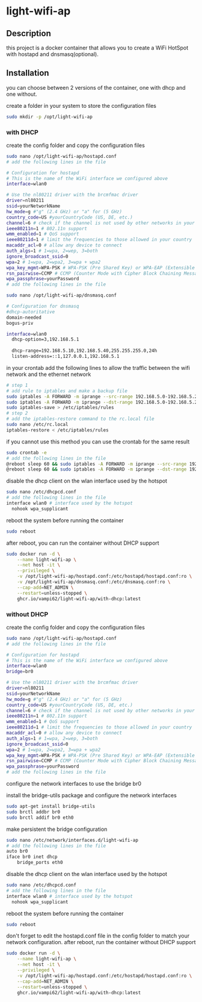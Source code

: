 # light-wifi-ap

## Description
this project is a docker container that allows you to create a WiFi HotSpot with hostapd and dnsmasq(optional).

## Installation
you can choose between 2 versions of the container, one with dhcp and one without.

create a folder in your system to store the configuration files
```sh
sudo mkdir -p /opt/light-wifi-ap
```

### with DHCP

create the config folder and copy the configuration files
```sh
sudo nano /opt/light-wifi-ap/hostapd.conf
# add the following lines in the file
```

```sh
# Configuration for hostapd
# This is the name of the WiFi interface we configured above
interface=wlan0

# Use the nl80211 driver with the brcmfmac driver
driver=nl80211
ssid=yourNetworkName
hw_mode=g #"g" (2.4 GHz) or "a" for (5 GHz)
country_code=US #yourCountryCode (US, DE, etc.)
channel=6 # check if the channel is not used by other networks in your area for better performance
ieee80211n=1 # 802.11n support
wmm_enabled=1 # QoS support
ieee80211d=1 # limit the frequencies to those allowed in your country
macaddr_acl=0 # allow any device to connect
auth_algs=1 # 1=wpa, 2=wep, 3=both
ignore_broadcast_ssid=0
wpa=2 # 1=wpa, 2=wpa2, 3=wpa + wpa2
wpa_key_mgmt=WPA-PSK # WPA-PSK (Pre Shared Key) or WPA-EAP (Extensible Authentication Protocol)
rsn_pairwise=CCMP # CCMP (Counter Mode with Cipher Block Chaining Message Authentication Code Protocol) or TKIP (Temporal Key Integrity Protocol)
wpa_passphrase=yourPassword
# add the following lines in the file
```
```sh
sudo nano /opt/light-wifi-ap/dnsmasq.conf
```

```sh
# Configuration for dnsmasq
#dhcp-autoritative
domain-needed
bogus-priv

interface=wlan0
  dhcp-option=3,192.168.5.1
  
  dhcp-range=192.168.5.10,192.168.5.40,255.255.255.0,24h
  listen-address=::1,127.0.0.1,192.168.5.1
```

in your crontab add the following lines to allow the traffic between the wifi network and the ethernet network
```sh
# step 1
# add rule to iptables and make a backup file
sudo iptables -A FORWARD -m iprange --src-range 192.168.5.0-192.168.5.255 -j ACCEPT
sudo iptables -A FORWARD -m iprange --dst-range 192.168.5.0-192.168.5.255 -j ACCEPT
sudo iptables-save > /etc/iptables/rules
# step 2
# add the iptables-restore command to the rc.local file
sudo nano /etc/rc.local
iptables-restore < /etc/iptables/rules
```
if you cannot use this method you can use the crontab for the same result
```sh
sudo crontab -e
# add the following lines in the file
@reboot sleep 60 && sudo iptables -A FORWARD -m iprange --src-range 192.168.5.0-192.168.5.255 -j ACCEPT
@reboot sleep 60 && sudo iptables -A FORWARD -m iprange --dst-range 192.168.5.0-192.168.5.255 -j ACCEPT
```

disable the dhcp client on the wlan interface used by the hotspot
```sh
sudo nano /etc/dhcpcd.conf
# add the following lines in the file
interface wlan0 # interface used by the hotspot
  nohook wpa_supplicant
```

reboot the system before running the container
```sh
sudo reboot
```

after reboot, you can run the container without DHCP support
```sh
sudo docker run -d \
	--name light-wifi-ap \
	--net host -it \
	--privileged \
	-v /opt/light-wifi-ap/hostapd.conf:/etc/hostapd/hostapd.conf:ro \
	-v /opt/light-wifi-ap/dnsmasq.conf:/etc/dnsmasq.conf:ro \
	--cap-add=NET_ADMIN \
	--restart=unless-stopped \
	ghcr.io/vampi62/light-wifi-ap/with-dhcp:latest
```

### without DHCP

create the config folder and copy the configuration files
```sh
sudo nano /opt/light-wifi-ap/hostapd.conf
# add the following lines in the file
```

```sh
# Configuration for hostapd
# This is the name of the WiFi interface we configured above
interface=wlan0
bridge=br0

# Use the nl80211 driver with the brcmfmac driver
driver=nl80211
ssid=yourNetworkName
hw_mode=g #"g" (2.4 GHz) or "a" for (5 GHz)
country_code=US #yourCountryCode (US, DE, etc.)
channel=6 # check if the channel is not used by other networks in your area for better performance
ieee80211n=1 # 802.11n support
wmm_enabled=1 # QoS support
ieee80211d=1 # limit the frequencies to those allowed in your country
macaddr_acl=0 # allow any device to connect
auth_algs=1 # 1=wpa, 2=wep, 3=both
ignore_broadcast_ssid=0
wpa=2 # 1=wpa, 2=wpa2, 3=wpa + wpa2
wpa_key_mgmt=WPA-PSK # WPA-PSK (Pre Shared Key) or WPA-EAP (Extensible Authentication Protocol)
rsn_pairwise=CCMP # CCMP (Counter Mode with Cipher Block Chaining Message Authentication Code Protocol) or TKIP (Temporal Key Integrity Protocol)
wpa_passphrase=yourPassword
# add the following lines in the file
```

configure the network interfaces to use the bridge br0

install the bridge-utils package and configure the network interfaces
```sh
sudo apt-get install bridge-utils
sudo brctl addbr br0
sudo brctl addif br0 eth0
```

make persistent the bridge configuration
```sh
sudo nano /etc/network/interfaces.d/light-wifi-ap
# add the following lines in the file
auto br0
iface br0 inet dhcp
    bridge_ports eth0
```

disable the dhcp client on the wlan interface used by the hotspot
```sh
sudo nano /etc/dhcpcd.conf
# add the following lines in the file
interface wlan0 # interface used by the hotspot
  nohook wpa_supplicant
```

reboot the system before running the container
```sh
sudo reboot
```

don't forget to edit the hostapd.conf file in the config folder to match your network configuration.
after reboot, run the container without DHCP support
```sh
sudo docker run -d \
	--name light-wifi-ap \
	--net host -it \
	--privileged \
	-v /opt/light-wifi-ap/hostapd.conf:/etc/hostapd/hostapd.conf:ro \
	--cap-add=NET_ADMIN \
	--restart=unless-stopped \
	ghcr.io/vampi62/light-wifi-ap/with-dhcp:latest
```

